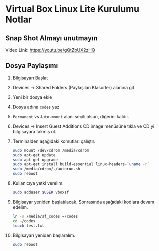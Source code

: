 # Virtual Box Linux Lite Kurulumu Notlar

## Snap Shot Almayı unutmayın

Video Link: <https://youtu.be/gQtZbUX2zHQ>

## Dosya Paylaşımı

1. Bilgisayarı Başlat
2. Devices -> Shared Folders (Paylaşılan Klasorler) alanına git
3. Yeni bir dosya ekle
4. Dosya adına `codes` yaz
5. `Permanent` vs `Auto-mount` alanı seçili olsun, diğerini kaldır.
6. Devices -> Insert Guest Additions CD image menüsüne tıkla ve CD yi bilgisayara takmış ol.
7. Terminalden aşağıdaki komutları çalıştır.

    ```bash
    sudo mount /dev/cdrom /media/cdrom
    sudo apt-get update
    sudo apt-get upgrade
    sudo apt-get install build-essential linux-headers-`uname -r`
    sudo /media/cdrom/./autorun.sh
    sudo reboot
    ```

8. Kullanıcıya yetki verelim.

    ```bash
    sudo adduser $USER vboxsf
    ```

9. Bilgisayar yeniden başlatılacak. Sonrasında aşağıdaki kodlara devam edelim. 

    ```bash
    ln -s /media/sf_codes ~/codes
    cd ~/codes
    touch test.txt
    ```

10. Bilgisayarı yeniden başlaralım.

    ```bash
    sudo reboot
    ```
